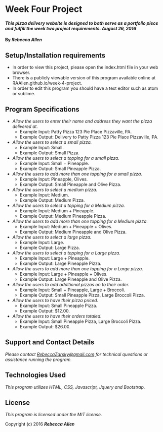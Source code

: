 # Week Four Project

#### _This pizza delivery website is designed to both serve as a portfolio piece and fulfill the week two project requirements. August 26, 2016_

#### By _**Rebecca Allen**_

## Setup/Installation requirements

* In order to view this project, please open the index.html file in your web browser.
* There is a publicly viewable version of this program available online at RAAllen.github.io/week-4-project.
* In order to edit this program you should have a text editor such as atom or sublime.

## Program Specifications

* _Allow the users to enter their name and address they want the pizza delivered at._
    * Example Input: Patty Pizza 123 Pie Place Pizzaville, PA.
    * Example Output: Delivery to Patty Pizza 123 Pie Place Pizzaville, PA.
* _Allow the users to select a small pizza._
    * Example Input: Small.
    * Example Output: Small Pizza.
* _Allow the users to select a topping for a small pizza._
    * Example Input: Small + Pineapple.
    * Example Output: Small Pineapple Pizza.
* _Allow the users to add more than one topping for a small pizza._
    * Example Input: Pineapple, Olives.
    * Example Output: Small Pineapple and Olive Pizza.
* _Allow the users to select a medium pizza._
    * Example Input: Medium.
    * Example Output: Medium Pizza.
* _Allow the users to select a topping for a Medium pizza._
    * Example Input: Medium + Pineapple.
    * Example Output: Medium Pineapple Pizza.
* _Allow the users to add more than one topping for a Medium pizza._
    * Example Input: Medium + Pineapple + Olives.
    * Example Output: Medium Pineapple and Olive Pizza.
* _Allow the users to select a large pizza._
    * Example Input: Large.
    * Example Output: Large Pizza.
* _Allow the users to select a topping for a Large pizza._
    * Example Input: Large + Pineapple.
    * Example Output: Large Pineapple Pizza.
* _Allow the users to add more than one topping for a Large pizza._
    * Example Input: Large + Pineapple + Olives.
    * Example Output: Large Pineapple and Olive Pizza.
* _Allow the users to add additional pizzas on to their order._
    * Example Input: Small + Pineapple, Large + Broccoli.
    * Example Output: Small Pineapple Pizza, Large Broccoli Pizza.
* _Allow the users to have their pizza priced._
    * Example Input: Small Pineapple Pizza.
    * Example Output: $12.00.
* _Allow the users to have their orders totaled._
    * Example Input: Small Pineapple Pizza, Large Broccoli Pizza.
    * Example Output: $26.00.

## Support and Contact Details

_Please contact RebeccaZarsky@gmail.com for technical questions or assistance running the program._

## Technologies Used

_This program utilizes HTML, CSS, Javascript, Jquery and Bootstrap._

## License

*This program is licensed under the MIT license.*

Copyright (c) 2016 **_Rebecca Allen_**
